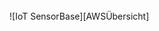 <div id="top"></div>

<br />
![IoT SensorBase][AWSÜbersicht]




[AWSÜbersicht]: images/AWSÜbersicht.PNG
